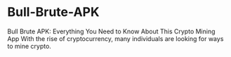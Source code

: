 # Bull-Brute-APK
Bull Brute APK: Everything You Need to Know About This Crypto Mining App With the rise of cryptocurrency, many individuals are looking for ways to mine crypto.
